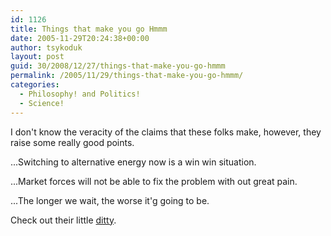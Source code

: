 ```yaml
---
id: 1126
title: Things that make you go Hmmm
date: 2005-11-29T20:24:38+00:00
author: tsykoduk
layout: post
guid: 30/2008/12/27/things-that-make-you-go-hmmm
permalink: /2005/11/29/things-that-make-you-go-hmmm/
categories:
  - Philosophy! and Politics!
  - Science!
---
```

<p>I don't know the veracity of the claims that these folks make, however, they raise some really good points.</p>


<p>...Switching to alternative energy now is a win win situation.</p>


<p>...Market forces will not be able to fix the problem with out great pain.</p>


<p>...The longer we wait, the worse it'g going to be.</p>


<p>Check out their little <a href="http://www.powerswitch.org.uk/portal/images/stories/animoil.swf">ditty</a>.</p>